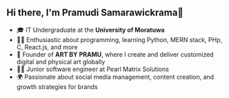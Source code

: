## Hi there, I'm Pramudi Samarawickrama👋

- 🎓 IT Undergraduate at the **University of Moratuwa**
- 👨‍💻 Enthusiastic about programming, learning Python,  MERN stack, PHp, C, React.js, and more
- 🎨 Founder of **ART BY PRAMU**, where I create and deliver customized digital and physical art globally
- 👩‍💻 Junior software engineer at Pearl Matrix Solutions
- 🌍 Passionate about social media management, content creation, and growth strategies for brands
